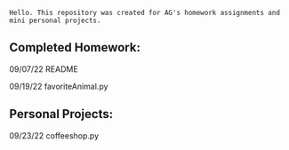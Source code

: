     Hello. This repository was created for AG's homework assignments and mini personal projects.
  
  Completed Homework:
  -
09/07/22 README

09/19/22 favoriteAnimal.py
  
  Personal Projects:
  -
09/23/22 coffeeshop.py
